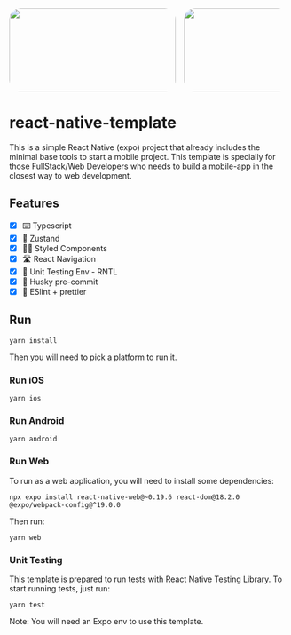 <div style="display: flex; flex-direction: row; border-radius: 20px; overflow: hidden; gap: 15px;">
      <image
        style="width: 300px; height: 150px; border-radius: 20px;"
        src="https://negativeepsilon.com/media/attachments/blobs/2023/01/09/PtvoAHNzviYEkFX7qBZo6q_expo_nY7AdiR.png_riwC4kc5pLH7k1e5ReNajv_2FOQ.webp"
      />
      <image
        style="width: 300px; height: 150px; border-radius: 20px;"
        src="https://github.com/miguel-martinez-6661/react-native-template/assets/79332087/e23c5ce5-45b3-4b4b-8ac2-02ba69cf6e3a"
      />
    </div>

# react-native-template

This is a simple React Native (expo) project that already includes the minimal base tools to start a mobile project.
This template is specially for those FullStack/Web Developers who needs to build a mobile-app in the closest way to web development.

## Features

- [x] ⌨️ Typescript
- [x] 🐻 Zustand
- [x] 💅🏻 Styled Components
- [x] 🛣️ React Navigation
- [x] 🧪 Unit Testing Env - RNTL
- [x] 🐶 Husky pre-commit
- [x] 🧴 ESlint + prettier

## Run

```
yarn install
```

Then you will need to pick a platform to run it.

### Run iOS

```
yarn ios
```

### Run Android

```
yarn android
```

### Run Web

To run as a web application, you will need to install some dependencies:

```
npx expo install react-native-web@~0.19.6 react-dom@18.2.0 @expo/webpack-config@^19.0.0
```

Then run:

```
yarn web
```

### Unit Testing

This template is prepared to run tests with React Native Testing Library.
To start running tests, just run:

```
yarn test
```

Note: You will need an Expo env to use this template.
